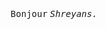 <p align="center">
  <br>
  <br>
  <samp>Bonjour</samp>
   <samp><I am target="_blank" href="https://sdey.dev/">Shreyans</a>.</samp>
  <br>
  <br>
</p>

